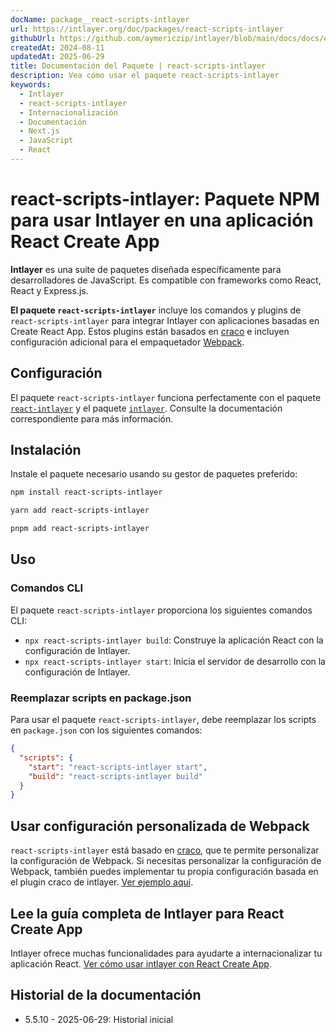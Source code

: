 ```yaml
---
docName: package__react-scripts-intlayer
url: https://intlayer.org/doc/packages/react-scripts-intlayer
githubUrl: https://github.com/aymericzip/intlayer/blob/main/docs/docs/es/packages/react-scripts-intlayer/index.md
createdAt: 2024-08-11
updatedAt: 2025-06-29
title: Documentación del Paquete | react-scripts-intlayer
description: Vea cómo usar el paquete react-scripts-intlayer
keywords:
  - Intlayer
  - react-scripts-intlayer
  - Internacionalización
  - Documentación
  - Next.js
  - JavaScript
  - React
---
```


# react-scripts-intlayer: Paquete NPM para usar Intlayer en una aplicación React Create App

**Intlayer** es una suite de paquetes diseñada específicamente para desarrolladores de JavaScript. Es compatible con frameworks como React, React y Express.js.

**El paquete `react-scripts-intlayer`** incluye los comandos y plugins de `react-scripts-intlayer` para integrar Intlayer con aplicaciones basadas en Create React App. Estos plugins están basados en [craco](https://craco.js.org/) e incluyen configuración adicional para el empaquetador [Webpack](https://webpack.js.org/).

## Configuración

El paquete `react-scripts-intlayer` funciona perfectamente con el paquete [`react-intlayer`](https://github.com/aymericzip/intlayer/blob/main/docs/docs/es/packages/react-intlayer/index.md) y el paquete [`intlayer`](https://github.com/aymericzip/intlayer/blob/main/docs/docs/es/packages/intlayer/index.md). Consulte la documentación correspondiente para más información.

## Instalación

Instale el paquete necesario usando su gestor de paquetes preferido:

```bash packageManager="npm"
npm install react-scripts-intlayer
```

```bash packageManager="yarn"
yarn add react-scripts-intlayer
```

```bash packageManager="pnpm"
pnpm add react-scripts-intlayer
```

## Uso

### Comandos CLI

El paquete `react-scripts-intlayer` proporciona los siguientes comandos CLI:

- `npx react-scripts-intlayer build`: Construye la aplicación React con la configuración de Intlayer.
- `npx react-scripts-intlayer start`: Inicia el servidor de desarrollo con la configuración de Intlayer.

### Reemplazar scripts en package.json

Para usar el paquete `react-scripts-intlayer`, debe reemplazar los scripts en `package.json` con los siguientes comandos:

```json fileName="package.json"
{
  "scripts": {
    "start": "react-scripts-intlayer start",
    "build": "react-scripts-intlayer build"
  }
}
```

## Usar configuración personalizada de Webpack

`react-scripts-intlayer` está basado en [craco](https://craco.js.org/), que te permite personalizar la configuración de Webpack.
Si necesitas personalizar la configuración de Webpack, también puedes implementar tu propia configuración basada en el plugin craco de intlayer. [Ver ejemplo aquí](https://github.com/aymericzip/intlayer/blob/main/examples/react-app/craco.config.js).

## Lee la guía completa de Intlayer para React Create App

Intlayer ofrece muchas funcionalidades para ayudarte a internacionalizar tu aplicación React.
[Ver cómo usar intlayer con React Create App](https://github.com/aymericzip/intlayer/blob/main/docs/docs/es/intlayer_with_create_react_app.md).

## Historial de la documentación

- 5.5.10 - 2025-06-29: Historial inicial
